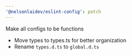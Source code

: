 ```yaml
---
'@nelsonlaidev/eslint-config': patch
---
```


Make all configs to be functions

- Move types to types.ts for better organization
- Rename `types.d.ts` to `global.d.ts`
